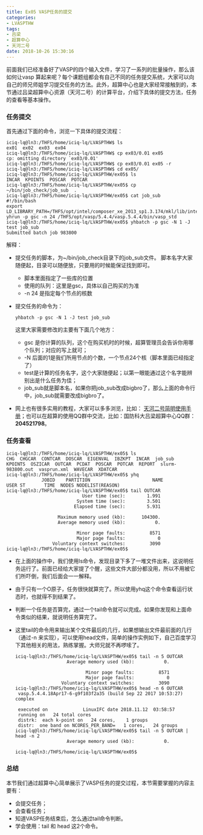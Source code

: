 ```yaml
---
title: Ex05 VASP任务的提交
categories: 
- LVASPTHW
tags: 
- 吕梁
- 超算中心
- 天河二号
date: 2018-10-26 15:30:16
---
```




前面我们已经准备好了VASP的四个输入文件，学习了一系列的批量操作，那么该如何让vasp 算起来呢？每个课题组都会有自己不同的任务提交系统，大家可以向自己的师兄师姐学习提交任务的方法。此外，超算中心也是大家经常接触到的，本节通过吕梁超算中心资源（天河二号）的计算平台，介绍下具体的提交方法，任务的查看等基本操作。



### 任务提交

首先通过下面的命令，浏览一下具体的提交流程：

```
iciq-lq@ln3:/THFS/home/iciq-lq/LVASPTHW$ ls
ex01  ex02  ex03  ex04
iciq-lq@ln3:/THFS/home/iciq-lq/LVASPTHW$ cp ex03/0.01 ex05
cp: omitting directory `ex03/0.01'
iciq-lq@ln3:/THFS/home/iciq-lq/LVASPTHW$ cp ex03/0.01 ex05 -r 
iciq-lq@ln3:/THFS/home/iciq-lq/LVASPTHW$ cd ex05/
iciq-lq@ln3:/THFS/home/iciq-lq/LVASPTHW/ex05$ ls
INCAR  KPOINTS  POSCAR  POTCAR
iciq-lq@ln3:/THFS/home/iciq-lq/LVASPTHW/ex05$ cp ~/bin/job_check/job_sub  .
iciq-lq@ln3:/THFS/home/iciq-lq/LVASPTHW/ex05$ cat job_sub 
#!/bin/bash
export LD_LIBRARY_PATH=/THFS/opt/intel/composer_xe_2013_sp1.3.174/mkl/lib/intel64:$LD_LIBRARY_PATH
yhrun -p gsc -n 24 /THFS/opt/vasp/5.4.4/vasp.5.4.4/bin/vasp_std 
iciq-lq@ln3:/THFS/home/iciq-lq/LVASPTHW/ex05$ yhbatch -p gsc -N 1 -J test job_sub 
Submitted batch job 983800

```

解释：

* 提交任务的脚本，为~/bin/job_check目录下的job_sub文件。 脚本名字大家随便起，目录可以随便放，只要用的时候能保证找到即可。

  - 脚本里面指定了一些库的位置
  - 使用的队列：这里是gsc，具体以自己购买的为准
  - -n 24 是指定每个节点的核数

* 提交任务的命令为： 

  ```
  yhbatch -p gsc -N 1 -J test job_sub 
  ```

  这里大家需要修改的主要有下面几个地方：

  * gsc 是你计算的队列，这个在购买机时的时候，超算管理员会告诉你用哪个队列；对应的写上就可；
  * -N 后面的1是我们所用节点的个数，一个节点24个核（脚本里面已经指定了）
  * test是计算的任务名字，这个大家随便起；以第一眼能通过这个名字能辨别出是什么任务为佳；
  * job_sub就是脚本名，如果你把job_sub改成bigbro了，那么上面的命令行中，job_sub就需要改成bigbro了。

* 网上也有很多实用的教程，大家可以多多浏览，比如： [天河二号简明使用手册](https://github.com/JiangLiNSCC/TH2-demos/wiki/%E5%A4%A9%E6%B2%B3%E4%BA%8C%E5%8F%B7%E7%AE%80%E6%98%8E%E4%BD%BF%E7%94%A8%E6%89%8B%E5%86%8C)；也可以在超算的使用QQ群中交流，比如：国防科大吕梁超算中心QQ群：**204521798**。

 

### 任务查看



```
iciq-lq@ln3:/THFS/home/iciq-lq/LVASPTHW/ex05$ ls
CHG  CHGCAR  CONTCAR  DOSCAR  EIGENVAL  IBZKPT  INCAR  job_sub  KPOINTS  OSZICAR  OUTCAR  PCDAT  POSCAR  POTCAR  REPORT  slurm-983800.out  vasprun.xml  WAVECAR  XDATCAR
iciq-lq@ln3:/THFS/home/iciq-lq/LVASPTHW/ex05$ yhq
             JOBID    PARTITION                       NAME             USER ST       TIME  NODES NODELIST(REASON)
iciq-lq@ln3:/THFS/home/iciq-lq/LVASPTHW/ex05$ tail OUTCAR
                            User time (sec):        1.991
                          System time (sec):        3.501
                         Elapsed time (sec):        5.931

                   Maximum memory used (kb):      104300.
                   Average memory used (kb):           0.

                          Minor page faults:         8571
                          Major page faults:            0
                 Voluntary context switches:         3090
iciq-lq@ln3:/THFS/home/iciq-lq/LVASPTHW/ex05$

```

* 在上面的操作中，我们使用ls命令，发现目录下多了一堆文件出来，这说明任务运行了。前面已经给大家提了个醒，这些文件大部分都没用，所以不用被它们所吓倒，我们后面会一一解释。

* 由于只有一个O原子，任务很快就算完了。所以使用yhq这个命令查看运行状态时，也就得不到结果了。
* 判断一个任务是否算完，通过一个tail命令就可以完成。如果你发现和上面命令类似的结果，就说明任务算完了。

* 这里tail的命令用来输出某个文件最后的几行，如果想输出文件最前面的几行（通过-n 来实现），可以使用head文件，简单的操作实例如下，自己百度学习下其他相关的用法，熟练掌握。大师兄就不再啰嗦了。

  ```
  iciq-lq@ln3:/THFS/home/iciq-lq/LVASPTHW/ex05$ tail -n 5 OUTCAR
                     Average memory used (kb):           0.
  
                            Minor page faults:         8571
                            Major page faults:            0
                   Voluntary context switches:         3090
  iciq-lq@ln3:/THFS/home/iciq-lq/LVASPTHW/ex05$ head -n 6 OUTCAR
   vasp.5.4.4.18Apr17-6-g9f103f2a35 (build Sep 22 2017 10:53:27) complex
  
   executed on             LinuxIFC date 2018.11.12  03:58:57
   running on   24 total cores
   distrk:  each k-point on   24 cores,    1 groups
   distr:  one band on NCORES_PER_BAND=   1 cores,   24 groups
  iciq-lq@ln3:/THFS/home/iciq-lq/LVASPTHW/ex05$ tail -n 5 OUTCAR | head -n 2
                     Average memory used (kb):           0.
  
  iciq-lq@ln3:/THFS/home/iciq-lq/LVASPTHW/ex05$
  
  ```



### 总结

本节我们通过超算中心简单展示了VASP任务的提交过程，本节需要掌握的内容主要有：

* 会提交任务；
* 会查看任务；
* 知道VASP任务结束后，怎么通过tail命令判断。
* 学会使用：tail 和 head 这2个命令。